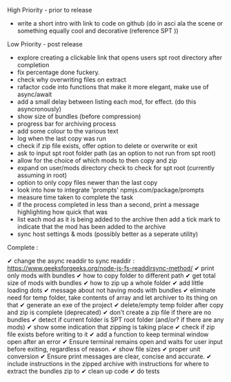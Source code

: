 High Priority - prior to release

-   write a short intro with link to code on github (do in asci ala the scene or something equally cool and decorative (reference SPT ))

Low Priority - post release

-   explore creating a clickable link that opens users spt root directory after completion
-   fix percentage done fuckery.
-   check why overwriting files on extract
-   rafactor code into functions that make it more elegant, make use of async/await
-   add a small delay between listing each mod, for effect. (do this asyncronously)
-   show size of bundles (before compression)
-   progress bar for archiving process
-   add some colour to the various text
-   log when the last copy was run
-   check if zip file exists, offer option to delete or overwrite or exit
-   ask to input spt root folder path (as an option to not run from spt root)
-   allow for the choice of which mods to then copy and zip
-   expand on user/mods directory check to check for spt root (currently assuming in root)
-   option to only copy files newer than the last copy
-   look into how to integrate 'prompts' npmjs.com/package/prompts
-   measure time taken to complete the task
-   if the process completed in less than a second, print a message highlighting how quick that was
-   list each mod as it is being added to the archive then add a tick mark to indicate that the mod has been added to the archive
-   sync host settings & mods (possibly better as a seperate utility)

Complete :

✔ change the async readdir to sync readdir : <https://www.geeksforgeeks.org/node-js-fs-readdirsync-method/>
✔ print only mods with bundles
✔ how to copy folder to different path
✔ get total size of mods with bundles
✔ how to zip up a whole folder
✔ add little loading dots
✔ message about not having mods with bundles
✔ eliminate need for temp folder, take contents of array and let archiver to its thing on that
✔ generate an exe of the project
✔ delete/empty temp folder after copy and zip is complete (deprecated)
✔ don't create a zip file if there are no bundles
✔ detect if current folder is SPT root folder (and/or? if there are any mods)
✔ show some indication that zipping is taking place
✔ check if zip file exists before writing to it
✔ add a function to keep terminal window open after an error
✔ Ensure terminal remains open and waits for user input before exiting, regardless of reason.
✔ show file sizes
✔ proper unit conversion
✔ Ensure print messages are clear, concise and accurate.
✔ include instructions in the zipped archive with instructions for where to extract the bundles zip to
✔ clean up code
✔ do tests
